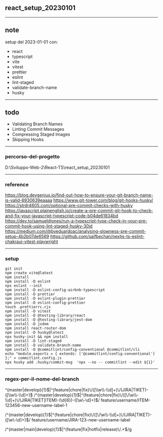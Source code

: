 

## react_setup_20230101

---
## note
setup del 2023-01-01 con:
- react
- typescript
- vite
- vitest
- prettier
- eslint
- lint-staged
- validate-branch-name
- husky

---
## todo
- Validating Branch Names
- Linting Commit Messages
- Compressing Staged Images
- Skipping Hooks

---
### percorso-del-progetto
D:\Sviluppo-Web-2\React-TS\react_setup_20230101

---
### reference
https://blog.devgenius.io/find-out-how-to-ensure-your-git-branch-name-is-valid-6930639eaaaa
https://www.git-tower.com/blog/git-hooks-husky/
https://strdr4605.com/optional-pre-commit-checks-with-husky
https://javascript.plainenglish.io/create-a-pre-commit-git-hook-to-check-and-fix-your-javascript-typescript-code-b04de61834bd
https://dev.to/samueldjones/run-a-typescript-type-check-in-your-pre-commit-hook-using-lint-staged-husky-30id
https://medium.com/@byeduardoac/analysing-slowness-pre-commit-setup-4b2b07de6569
https://github.com/saifbechan/nextjs-ts-eslint-chakraui-vitest-playwright

---
### setup
```
git init
npm create vite@latest
npm install
npm install -D eslint
npx eslint --init
npm install -D eslint-config-airbnb-typescript
npm install -D prettier
npm install -D eslint-plugin-prettier
npm install -D eslint-config-prettier
touch .prettierrc.cjs
npm install -D vitest
npm install -D @testing-library/react
npm install -D @testing-library/jest-dom
npm install -D jsdom
npm install react-router-dom
npm install -D husky@latest
npx husky-init && npm install
npm install -D lint-staged
npm install -D validate-branch-name 
npm install -D @commitlint/config-conventional @commitlint/cli
echo "module.exports = { extends: ['@commitlint/config-conventional'] };" > commitlint.config.js
npx husky add .husky/commit-msg  'npx --no -- commitlint --edit ${1}'
```

---
### regex-per-il-nome-del-branch
^(master|develop){1}$|^(feature|chore|fix)\/([\\w\\-\\d]+)\/(JIRA|TIKET)-([\\w\\-\\d]+)$
/^(master|develop){1}$|^(feature|chore|fix)\/([\/\w\\-\\d]+)\/(JIRA|TIKET|ITEM)-(\d{6})-([\w\-\d]+)$/
feature/username/ITEM-123456-new-username-label-1


/^(master|develop){1}$|^(feature|chore|fix)\/([\/\w\\-\\d]+)\/(JIRA|TIKET)-([\w\-\d]+)$/
feature/username/JIRA-123-new-username-label

/^(master|main|develop){1}$|^(feature|fix|hotfix|release)\/.+$/g